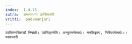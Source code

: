 ```yaml
---
index:  1.4.75
sutra:  अनत्याधान उरसिमनसी
vritti:  padamanjari
---
```


	उरसिमनसिशब्दौ निपातौ। उरसिकृत्येति। अभ्युपगम्येत्यर्थः। मनसिकृत्य, निश्चित्येत्यर्थः।।
	पदमञ्जरी
